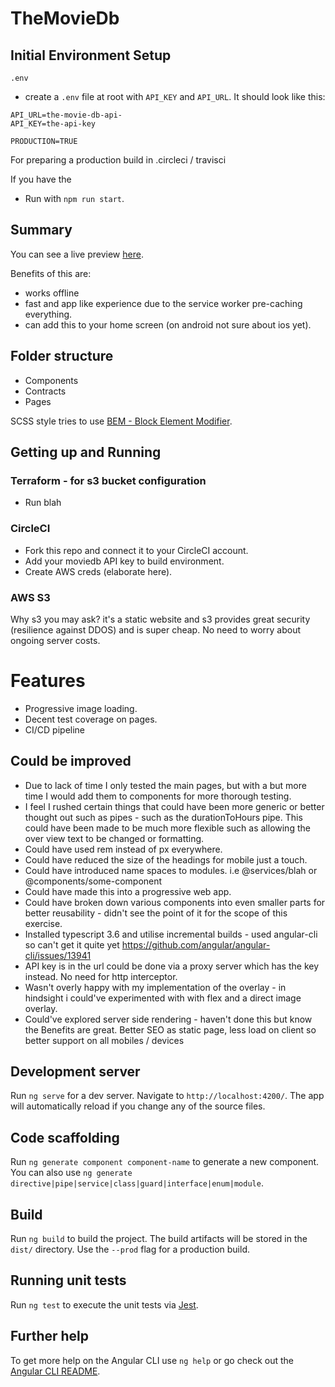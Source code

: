 # TheMovieDb

## Initial Environment Setup

`.env`

- create a `.env` file at root with `API_KEY` and `API_URL`. It should look like this:

```env
API_URL=the-movie-db-api-
API_KEY=the-api-key
```

```env
PRODUCTION=TRUE
```

For preparing a production build in .circleci / travisci

If you have the

- Run with `npm run start`.

## Summary

You can see a live preview [here](http://some-future-bucket-link).

Benefits of this are:

- works offline
- fast and app like experience due to the service worker pre-caching everything.
- can add this to your home screen (on android not sure about ios yet).

## Folder structure

- Components
- Contracts
- Pages

SCSS style tries to use [BEM - Block Element Modifier](http://getbem.com).

## Getting up and Running

### Terraform - for s3 bucket configuration

- Run blah

### CircleCI

- Fork this repo and connect it to your CircleCI account.
- Add your moviedb API key to build environment.
- Create AWS creds (elaborate here).

### AWS S3

Why s3 you may ask? it's a static website and s3 provides great security (resilience against DDOS) and is super cheap.
No need to worry about ongoing server costs.

# Features

- Progressive image loading.
- Decent test coverage on pages.
- CI/CD pipeline

## Could be improved

- Due to lack of time I only tested the main pages, but with a
  but more time I would add them to components for more thorough testing.
- I feel I rushed certain things that could have been more generic or
  better thought out such as pipes - such as the durationToHours pipe.
  This could have been made to be much more flexible such as allowing the
  over view text to be changed or formatting.
- Could have used rem instead of px everywhere.
- Could have reduced the size of the headings for mobile just a touch.
- Could have introduced name spaces to modules. i.e @services/blah or @components/some-component
- Could have made this into a progressive web app.
- Could have broken down various components into even smaller parts for better
  reusability - didn't see the point of it for the scope of this exercise.
- Installed typescript 3.6 and utilise incremental builds - used angular-cli so can't get it quite yet https://github.com/angular/angular-cli/issues/13941
- API key is in the url could be done via a proxy server which has the key instead. No need for http interceptor.
- Wasn't overly happy with my implementation of the overlay - in hindsight i could've experimented with with flex and a direct image overlay.
- Could've explored server side rendering - haven't done this but know the Benefits are great. Better SEO as static page, less load on client so better support on all mobiles / devices

## Development server

Run `ng serve` for a dev server. Navigate to `http://localhost:4200/`. The app will automatically reload if you change any of the source files.

## Code scaffolding

Run `ng generate component component-name` to generate a new component. You can also use `ng generate directive|pipe|service|class|guard|interface|enum|module`.

## Build

Run `ng build` to build the project. The build artifacts will be stored in the `dist/` directory. Use the `--prod` flag for a production build.

## Running unit tests

Run `ng test` to execute the unit tests via [Jest](https://jestjs.io/).

## Further help

To get more help on the Angular CLI use `ng help` or go check out the [Angular CLI README](https://github.com/angular/angular-cli/blob/master/README.md).
